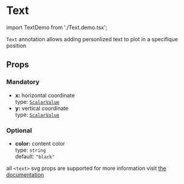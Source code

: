 # Text

import TextDemo from './Text.demo.tsx';

`Text` annotation allows adding personlized text to plot in a specifique position

<TextDemo/>

## Props

### Mandatory

- **x:** horizontal coordinate<br />
  type: [`ScalarValue`](./000_intro.md)<br/>
- **y:** vertical coordinate<br />
  type: [`ScalarValue`](./000_intro.md)<br/>

### Optional

- **color:** content color<br />
  type: `string`<br/>
  default: `"black"`

all `<text>` svg props are supported for more information visit [the documentation](https://developer.mozilla.org/en-US/docs/Web/SVG/Element/text)
